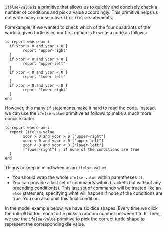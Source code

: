 ﻿`ifelse-value` is a primitive that allows us to quickly and concisely check a number of conditions and pick a value accordingly. This primitive helps us not write many consecutive `if` or `ifelse` statements. 



For example, if we wanted to check which of the four quadrants of the world a given turtle is in, our first option is to write a code as follows:

```
to-report where-am-i
  if xcor > 0 and ycor > 0 [
    	report "upper-right"
  ]
  if xcor < 0 and ycor > 0 [
    	report "upper-left"
  ]
  if xcor < 0 and ycor < 0 [
    	report "lower-left"
  ]
  if xcor > 0 and ycor < 0 [
    	report "lower-right"
  ]  
end
```



However, this many `if` statements make it hard to read the code. Instead, we can use the `ifelse-value` primitive as follows to make a much more concise code:



```
to-report where-am-i
  report (ifelse-value
    	xcor > 0 and ycor > 0 ["upper-right"]
    	xcor < 0 and ycor > 0 ["upper-left"]
    	xcor < 0 and ycor < 0 ["lower-left"]
    	["lower-right"] ; if none of the conditions are true
  )
end
```



Things to keep in mind when using `ifelse-value`: 

* You should wrap the whole `ifelse-value` within parentheses `()`.
* You can provide a last set of commands within brackets but without any preceding condition(s). This last set of commands will be treated like an `else` statement, specifying what will happen if none of the conditions are true. You can also omit this final condition.



In the model example below, we have six dice shapes. Every time we click the *roll-all* button, each turtle picks a random number between 1 to 6. Then, we use the `ifelse-value` primitive to pick the correct turtle shape to represent the corresponding die value.